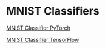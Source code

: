 # MNIST Classifiers

[MNIST Classifier PyTorch](https://github.com/dattgoswami/MNIST-Classifier-PyTorch)

[MNIST Classifier TensorFlow](https://github.com/dattgoswami/MNIST-Classifier-TensorFlow)
